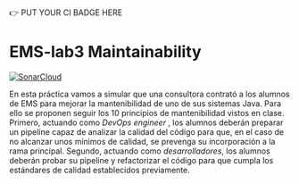 :point_right: PUT YOUR CI BADGE HERE

# EMS-lab3 Maintainability
[![SonarCloud](https://github.com/Abser99/trabajo3-localizacion-covid/actions/workflows/main.yml/badge.svg)](https://github.com/Abser99/trabajo3-localizacion-covid/actions/workflows/main.yml)

En esta práctica vamos a simular que una consultora contrató a los alumnos de EMS para mejorar la mantenibilidad de uno de sus sistemas Java. Para ello se proponen seguir los 10 principios de mantenibilidad vistos en clase. Primero, actuando como *DevOps engineer* , los alumnos deberán preparar un pipeline capaz de analizar la calidad del código para que, en el caso de no alcanzar unos mínimos de calidad, se prevenga su incorporación a la rama principal. Segundo, actuando como *desarrolladores*, los alumnos deberán probar su pipeline y refactorizar el código para que cumpla los estándares de calidad establecidos previamente. 

